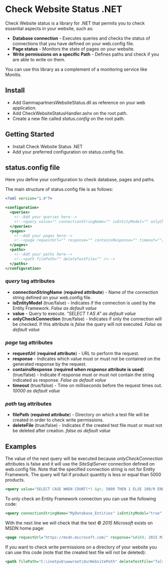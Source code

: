 # Check Website Status .NET

Check Website status is a library for .NET that permits you to check essential aspects in your website, such as:

* **Database connection** - Executes queries and checks the status of connections that you have defined on your web.config file.
* **Page status** - Monitors the state of pages on your website.
* **Write permissions on a specific Path** - Defines paths and check if you are able to write on them.

You can use this library as a complement of a monitoring service like Monitis.

## Install
* Add GammapartnersWebsiteStatus.dll as reference on your web application.
* Add CheckWebsiteStatusHandler.ashx on the root path.
* Create a new file called *status.config* on the root path.

## Getting Started
* Install Check Website Status .NET
* Add your preferred configuration on status.config file.

## status.config file
Here you define your configuration to check database, pages and paths.

The main structure of status.config file is as follows:
```xml
<?xml version="1.0"?>

<configuration>
  <queries>
    <!--Add your queries here-->
    <!--<query value="" connectionStringName="" isEntityModel="" onlyCheckConnection="" />-->
  </queries>
  <pages>
    <!--Add your pages here-->
    <!--<page requestUrl="" response="" containsResponse="" timeout=""/>-->
  </pages>
  <paths>
    <!--Add your paths here-->
    <!--<path filePath="" deleteTestFile="" />-->
  </paths>
</configuration>
```

### *query* tag attributes
  * **connectionStringName** (**required attribute**) - Name of the connection string defined on your web.config file.
  * **isEntityModel** (true/false) - Indicates if the connection is used by the Entity Framework. *False as default value*
  * **value** - Query to execute. *"SELECT 1 AS A" as default value*
  * **onlyCheckConnection** (true/false) - Indicates if only the connection will be checked. If this attribute is *false* the query will not executed. *False as default value*

### *page* tag attributes
  * **requestUrl** (**required attribute**) - URL to perform the request.
  * **response** - Indicates which value must or must not be contained on the generated response by the request.
  * **containsResponse** (**required when *response* attribute is used**) (true/false) - Indicate if response must or must not contain the string indicated as response. *False as default value*
  * **timeout** (true/false) - Time on milliseconds before the request times out. *10000 as default value*

### *path* tag attributes
  * **filePath** (**required attribute**) - Directory on which a test file will be created in order to check write permissions.
  * **deleteFile** (true/false) - Indicates if the created test file must or must not be deleted after creation. *false as default value*

## Examples

The value of the next query will be executed because *onlyCheckConnection* attributes is false and it will use the *SiteSqlServer* connection defined on web.config file. Note that the specified connection string is not for Entity Framework. The query will fail if product quantity is less or equal than 5000 products.
```xml
<query value="SELECT CASE WHEN COUNT(*) &gt; 5000 THEN 1 ELSE 100/0 END AS result FROM Products" connectionStringName="SiteSqlServer" isEntityModel="false" onlyCheckConnection="false" />
```

To only check an Entity Framework connection you can use the following code:
```xml
<query connectionStringName="MyDatabase_Entities" isEntityModel="true" onlyCheckConnection="true"/>
```

With the next line we will check that the text *© 2015 Microsoft* exists on MSDN home page:
```xml
<page requestUrl="https://msdn.microsoft.com/" response="&#169; 2015 Microsoft" containsResponse="true" timeout="5000"/>
```

If you want to check write permissions on a directory of your website you can use this code (note that the created test file will not be deleted):
```xml
<path filePath="C:\inetpub\wwwroot\OurWebsitePath" deleteTestFile="false" />
```
